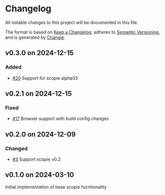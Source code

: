 # Changelog
All notable changes to this project will be documented in this file.

The format is based on [Keep a Changelog](https://keepachangelog.com/en/1.0.0/),
adheres to [Semantic Versioning](https://semver.org/spec/v2.0.0.html),
and is generated by [Changie](https://github.com/miniscruff/changie).


## v0.3.0 on 2024-12-15
### Added
* [#20](https://github.com/miniscruff/scopie-js/issues/20) Support for scopie alpha03

## v0.2.1 on 2024-12-15
### Fixed
* [#17](https://github.com/miniscruff/scopie-js/issues/17) Browser support with build config changes

## v0.2.0 on 2024-12-09
### Changed
* [#3](https://github.com/miniscruff/scopie-js/issues/3) Support scopie v0.2

## v0.1.0 on 2024-03-10
Initial implementation of base scopie fucntionality
